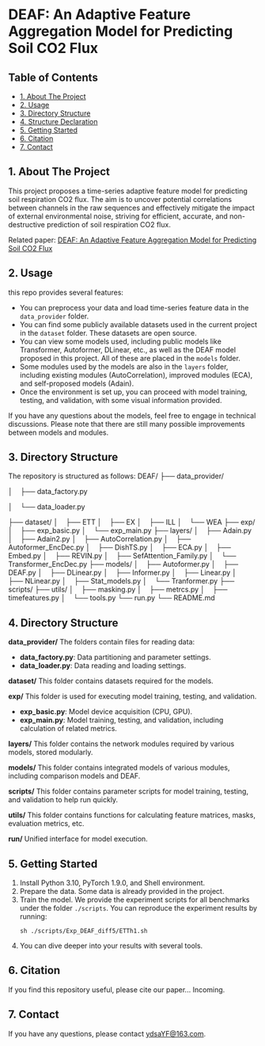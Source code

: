 # DEAF: An Adaptive Feature Aggregation Model for Predicting Soil CO2 Flux
## Table of Contents
- [1. About The Project](#Project) 
-  [2. Usage](#directory-structure) 
- [3. Directory Structure](#usage) 
- [4. Structure Declaration](#Structure-declaration)
- [5. Getting Started](#Getting-Started) 
- [6. Citation](#contact)
- [7. Contact](#contact)
## 1. About The Project
This project proposes a time-series adaptive feature model for predicting soil respiration CO2 flux. The aim is to uncover potential correlations between channels in the raw sequences and effectively mitigate the impact of external environmental noise, striving for efficient, accurate, and non-destructive prediction of soil respiration CO2 flux.

Related paper: [DEAF: An Adaptive Feature Aggregation Model for Predicting Soil CO2 Flux](linking)

## 2. Usage
this repo provides several features:
- You can preprocess your data and load time-series feature data in the `data_provider` folder.
- You can find some publicly available datasets used in the current project in the `dataset` folder. These datasets are open source.
- You can view some models used, including public models like Transformer, Autoformer, DLinear, etc., as well as the DEAF model proposed in this project. All of these are placed in the `models` folder.
- Some modules used by the models are also in the `layers` folder, including existing modules (AutoCorrelation), improved modules (ECA), and self-proposed models (Adain).
- Once the environment is set up, you can proceed with model training, testing, and validation, with some visual information provided.

If you have any questions about the models, feel free to engage in technical discussions. Please note that there are still many possible improvements between models and modules.

## 3. Directory Structure
The repository is structured as follows:
DEAF/
├── data_provider/

│  &nbsp; &nbsp;├── data_factory.py

│  &nbsp; &nbsp;└── data_loader.py

├── dataset/
│  &nbsp; &nbsp;├── ETT
│  &nbsp; &nbsp;├── EX
│  &nbsp; &nbsp;├── ILL
│  &nbsp; &nbsp;└──  WEA
├── exp/
│&nbsp; &nbsp; ├── exp_basic.py
│ &nbsp; &nbsp;└── exp_main.py
├── layers/
│ &nbsp; &nbsp;├── Adain.py
│ &nbsp; &nbsp;├── Adain2.py
│&nbsp; &nbsp; ├── AutoCorrelation.py
│ &nbsp; &nbsp;├── Autoformer_EncDec.py
│&nbsp; &nbsp; ├── DishTS.py
│&nbsp; &nbsp; ├── ECA.py
│ &nbsp; &nbsp;├── Embed.py
│&nbsp; &nbsp; ├── REVIN.py
│&nbsp; &nbsp; ├── SefAttention_Family.py
│&nbsp; &nbsp; └── Transformer_EncDec.py
├── models/
│ &nbsp; &nbsp;├── Autoformer.py
│ &nbsp; &nbsp;├── DEAF.py
│ &nbsp; &nbsp;├── DLinear.py
│ &nbsp; &nbsp;├── Informer.py
│&nbsp; &nbsp; ├── Linear.py
│&nbsp; &nbsp; ├── NLinear.py
│ &nbsp; &nbsp;├── Stat_models.py
│ &nbsp; &nbsp;└── Tranformer.py
├── scripts/
├── utils/
│ &nbsp; &nbsp;├── masking.py
│ &nbsp; &nbsp;├── metrcs.py
│ &nbsp; &nbsp;├── timefeatures.py
│ &nbsp; &nbsp;└── tools.py
└── run.py
└── README.md

## 4. Directory Structure
**data_provider/**
The folders contain files for reading data:
- **data_factory.py**: Data partitioning and parameter settings.
- **data_loader.py**: Data reading and loading settings.

**dataset/**
This folder contains datasets required for the models.

**exp/**
This folder is used for executing model training, testing, and validation.
- **exp_basic.py**: Model device acquisition (CPU, GPU).
- **exp_main.py**: Model training, testing, and validation, including calculation of related metrics.

**layers/**
This folder contains the network modules required by various models, stored modularly.

**models/**
This folder contains integrated models of various modules, including comparison models and DEAF.

**scripts/**
This folder contains parameter scripts for model training, testing, and validation to help run quickly.

**utils/**
This folder contains functions for calculating feature matrices, masks, evaluation metrics, etc.

**run/**
Unified interface for model execution.

## 5. Getting Started

1. Install Python 3.10, PyTorch 1.9.0, and Shell environment.
2. Prepare the data. Some data is already provided in the project.
3. Train the model. We provide the experiment scripts for all benchmarks under the folder `./scripts`. You can reproduce the experiment results by running:
   ```
   sh ./scripts/Exp_DEAF_diff5/ETTh1.sh
   ```
4. You can dive deeper into your results with several tools.

## 6. Citation

If you find this repository useful, please cite our paper... Incoming.

## 7. Contact

If you have any questions, please contact [ydsaYF@163.com](mailto:ydsaYF@163.com).
